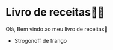 # Livro de receitas:man_cook:

Olá, Bem vindo ao meu livro de receitas:wave:

-  Strogonoff de frango